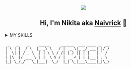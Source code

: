 <div id="header" align="center">
  <img src="https://media0.giphy.com/media/v1.Y2lkPTc5MGI3NjExNmZ5aXgweW52Z2d5NnlsdHU0OGVmcHlwMTRmbXBpNjZ3bDhhZ2JvZiZlcD12MV9pbnRlcm5hbF9naWZfYnlfaWQmY3Q9Zw/MCMHrLVUhsBW0ZgcAD/giphy.webp" width=""/>
</div>
<h2 align="center">Hi, I'm Nikita aka <a href="https://github.com/Naivrick/Naivrick" target="_blank">Naivrick</a> 👋</h2>
<!-- <h3 align="center">from :ru:</h3> -->

<details>
  <summary>MY SKILLS</summary>


<h4 align="center"> OS: </h4>

![Android](https://img.shields.io/badge/Android-3DDC84?style=for-the-badge&logo=android&logoColor=white)

<h4 align="center"> Languages, Frameworks, Platforms and Libraries: </h4>

![Python](https://img.shields.io/badge/python-3670A0?style=for-the-badge&logo=python&logoColor=ffdd54)
![CSS3](https://img.shields.io/badge/css3-%231572B6.svg?style=for-the-badge&logo=css3&logoColor=white)
![HTML5](https://img.shields.io/badge/html5-%23E34F26.svg?style=for-the-badge&logo=html5&logoColor=white)
![Markdown](https://img.shields.io/badge/markdown-%23000000.svg?style=for-the-badge&logo=markdown&logoColor=white)



<h4 align="center"> Tools:</h4>

![Visual Studio Code](https://img.shields.io/badge/Visual%20Studio%20Code-0078d7.svg?style=for-the-badge&logo=visual-studio-code&logoColor=white)
![Obsidian](https://img.shields.io/badge/Obsidian-%23483699.svg?style=for-the-badge&logo=obsidian&logoColor=white)
![Git](https://img.shields.io/badge/git-%23F05033.svg?style=for-the-badge&logo=git&logoColor=white)
![GitHub](https://img.shields.io/badge/github-%23121011.svg?style=for-the-badge&logo=github&logoColor=white)
![Docker](https://img.shields.io/badge/docker-%230db7ed.svg?style=for-the-badge&logo=docker&logoColor=white)



<h4 align="center"> Education:</h4>

![YouTube](https://img.shields.io/badge/YouTube-%23FF0000.svg?style=for-the-badge&logo=YouTube&logoColor=white)
![Duolingo](https://img.shields.io/badge/Duolingo-%234DC730.svg?style=for-the-badge&logo=Duolingo&logoColor=white)
![Google](https://img.shields.io/badge/google-4285F4?style=for-the-badge&logo=google&logoColor=white)
![MDN Web Docs](https://img.shields.io/badge/MDN_Web_Docs-black?style=for-the-badge&logo=mdnwebdocs&logoColor=white)



  
  <div align="center"><h3>Operating Systems</h3></div>
  <table align="center" width="400px">
    <tbody>
      <tr valign="top">
        <td width="100px" align="center">
          <span
            ><sup><b>Windows 10</sup></b></span
          ><br />
          <img
            alt="Windows 10"
            title="Windows 10"
            width="50px"
            src="https://upload.wikimedia.org/wikipedia/commons/4/48/Windows_logo_-_2012_%28dark_blue%29.svg"
          />
        </td>
        <td width="100px" align="center">
          <span
            ><sup><b>Linux</sup></b></span
          ><br />
          <img
            alt="Linux"
            title="Linux"
            width="50px"
            src="https://cdn.jsdelivr.net/gh/devicons/devicon/icons/linux/linux-original.svg"
          />
        </td>
        <td width="100px" align="center">
          <span
            ><sup><b>Ubuntu</sup></b></span
          ><br />
          <img
            alt="Ubuntu"
            title="Ubuntu"
            width="50px"
            src="https://cdn.jsdelivr.net/gh/devicons/devicon/icons/ubuntu/ubuntu-plain.svg"
          />
        </td>
      </tr>
    </tbody>
  </table>

              
</details>

<!--
- 🔭 I’m currently working on ...
- 🌱 I’m currently learning ...
- 👯 I’m looking to collaborate on ...
- 🤔 I’m looking for help with ...
- 💬 Ask me about ...
- 📫 How to reach me: ...
- 😄 Pronouns: ...
- ⚡ Fun fact: I'm a red-haired person.
-->


```                                         
 _   _    _    _____     ______  ___ ____ _  __
| \ | |  / \  |_ _\ \   / |  _ \|_ _/ ___| |/ /
|  \| | / _ \  | | \ \ / /| |_) || | |   | ' / 
| |\  |/ ___ \ | |  \ V / |  _ < | | |___| . \ 
|_| \_/_/   \_|___|  \_/  |_| \_|___\____|_|\_\
                                               
```
